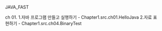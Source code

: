 JAVA_FAST

ch 01. 
  1.자바 프로그램 만들고 실행하기 -  Chapter1.src.ch01.HelloJava
  2.자료 표현하기 - Chapter1.src.ch04.BinaryTest